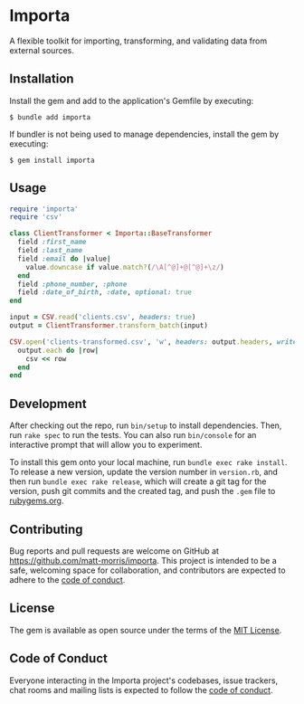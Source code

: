 # Importa

A flexible toolkit for importing, transforming, and validating data from external sources.

## Installation

Install the gem and add to the application's Gemfile by executing:

    $ bundle add importa

If bundler is not being used to manage dependencies, install the gem by executing:

    $ gem install importa

## Usage

```ruby
require 'importa'
require 'csv'

class ClientTransformer < Importa::BaseTransformer
  field :first_name
  field :last_name
  field :email do |value|
    value.downcase if value.match?(/\A[^@]+@[^@]+\z/)
  end
  field :phone_number, :phone
  field :date_of_birth, :date, optional: true
end

input = CSV.read('clients.csv', headers: true)
output = ClientTransformer.transform_batch(input)

CSV.open('clients-transformed.csv', 'w', headers: output.headers, write_headers: true) do |csv|
  output.each do |row|
    csv << row
  end
end
```

## Development

After checking out the repo, run `bin/setup` to install dependencies. Then, run `rake spec` to run the tests. You can also run `bin/console` for an interactive prompt that will allow you to experiment.

To install this gem onto your local machine, run `bundle exec rake install`. To release a new version, update the version number in `version.rb`, and then run `bundle exec rake release`, which will create a git tag for the version, push git commits and the created tag, and push the `.gem` file to [rubygems.org](https://rubygems.org).

## Contributing

Bug reports and pull requests are welcome on GitHub at https://github.com/matt-morris/importa. This project is intended to be a safe, welcoming space for collaboration, and contributors are expected to adhere to the [code of conduct](https://github.com/matt-morris/importa/blob/main/CODE_OF_CONDUCT.md).

## License

The gem is available as open source under the terms of the [MIT License](https://opensource.org/licenses/MIT).

## Code of Conduct

Everyone interacting in the Importa project's codebases, issue trackers, chat rooms and mailing lists is expected to follow the [code of conduct](https://github.com/matt-morris/importa/blob/main/CODE_OF_CONDUCT.md).
